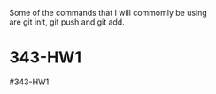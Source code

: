 







Some of the commands that I will commomly be using  
are git init, git push and git add.



























# 343-HW1
#343-HW1
